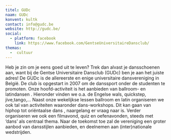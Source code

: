 ```yaml
---
titel: GUDc
naam: GUDc
konvent: kultk
contact: info@gudc.be
website: http://gudc.be/
social:
  - platform: facebook
    link: https://www.facebook.com/GentseUniversitaireDansclub/
themas:
  -  cultuur
---
```


Heb je zin om je eens goed uit te leven? Trek dan alvast je dansschoenen aan, want bij de Gentse Universitaire Dansclub (GUDc) ben je aan het juiste adres! De GUDc is de allereerste en enige universitaire dansvereniging in België. De club is opgestart in 2007 om de danssport onder de studenten te promoten. Onze hoofd-activiteit is het aanbieden van ballroom- en latindansen . Hieronder vinden we o.a. de Engelse wals, quickstep, jive,tango,… Naast onze wekelijkse lessen ballroom en latin organiseren we ook tal van activiteiten waaronder dans-workshops. Dit kan gaan van hiphop tot oriëntaalse dans , naargelang er vraag naar is. Verder organiseren we ook een filmavond, quiz en oefenavonden, steeds met ‘dans’ als centraal thema. Naar de toekomst toe zal de vereniging een groter aanbod van dansstijlen aanbieden, en deelnemen aan (inter)nationale wedstrijden.

